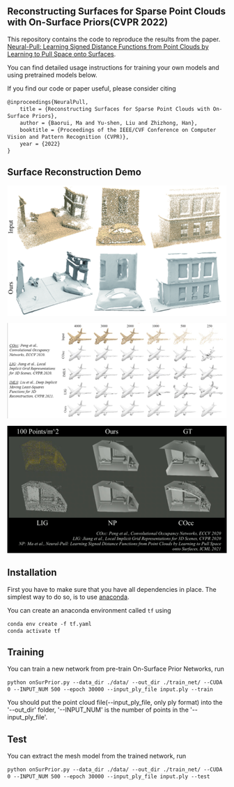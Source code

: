 ## Reconstructing Surfaces for Sparse Point Clouds with On-Surface Priors(CVPR 2022)

This repository contains the code to reproduce the results from the paper.
[Neural-Pull: Learning Signed Distance Functions from Point Clouds by Learning to Pull Space onto Surfaces](https://arxiv.org/abs/2011.13495).

You can find detailed usage instructions for training your own models and using pretrained models below.

If you find our code or paper useful, please consider citing

    @inproceedings{NeuralPull,
        title = {Reconstructing Surfaces for Sparse Point Clouds with On-Surface Priors},
        author = {Baorui, Ma and Yu-shen, Liu and Zhizhong, Han},
        booktitle = {Proceedings of the IEEE/CVF Conference on Computer Vision and Pattern Recognition (CVPR)},
        year = {2022}
    }

## Surface Reconstruction Demo
<p align="left">
  <img src="img/ParisStreet_part.jpg" width="780" />
</p>

<p align="left">
  <img src="img/plane.png" width="780" />
</p>

<p align="left">
  <img src="img/scene.png" width="780" />
</p>

## Installation
First you have to make sure that you have all dependencies in place.
The simplest way to do so, is to use [anaconda](https://www.anaconda.com/). 

You can create an anaconda environment called `tf` using
```
conda env create -f tf.yaml
conda activate tf
```
## Training
You can train a new network from pre-train On-Surface Prior Networks, run

```
python onSurPrior.py --data_dir ./data/ --out_dir ./train_net/ --CUDA 0 --INPUT_NUM 500 --epoch 30000 --input_ply_file input.ply --train
```
You should put the point cloud file(--input_ply_file, only ply format) into the '--out_dir' folder, '--INPUT_NUM' is the number of points in the '--input_ply_file'.
## Test
You can extract the mesh model from the trained network, run
```
python onSurPrior.py --data_dir ./data/ --out_dir ./train_net/ --CUDA 0 --INPUT_NUM 500 --epoch 30000 --input_ply_file input.ply --test
```
